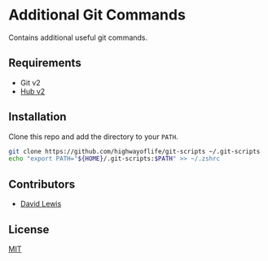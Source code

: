 Additional Git Commands
=======================

Contains additional useful git commands.

Requirements
------------

* Git v2
* [Hub v2](https://hub.github.com/)

Installation
------------

Clone this repo and add the directory to your `PATH`.

```sh
git clone https://github.com/highwayoflife/git-scripts ~/.git-scripts
echo "export PATH="${HOME}/.git-scripts:$PATH" >> ~/.zshrc
```

Contributors
------------

* [David Lewis](https://github.com/highwayoflife)

License
-------

[MIT](LICENSE)

